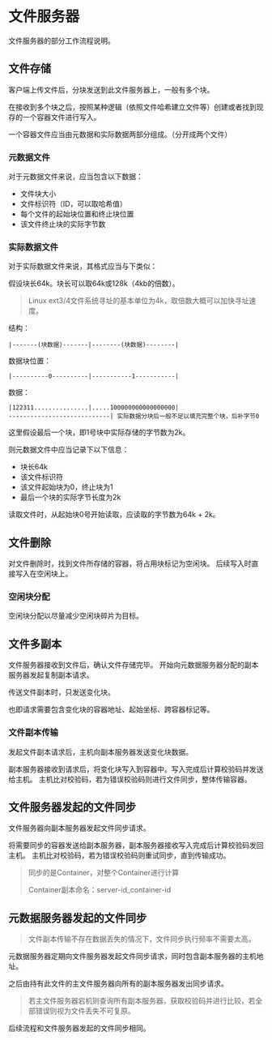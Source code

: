 # 文件服务器

文件服务器的部分工作流程说明。

## 文件存储

客户端上传文件后，分块发送到此文件服务器上，一般有多个块。

在接收到多个块之后，按照某种逻辑（依照文件哈希建立文件等）创建或者找到现存的一个容器文件进行写入。

一个容器文件应当由元数据和实际数据两部分组成。（分开成两个文件）

### 元数据文件

对于元数据文件来说，应当包含以下数据：
- 文件块大小
- 文件标识符（ID，可以取哈希值）
- 每个文件的起始块位置和终止块位置
- 该文件终止块的实际字节数

### 实际数据文件
对于实际数据文件来说，其格式应当与下类似：

假设块长64k。块长可以取64k或128k（4kb的倍数）。

> Linux ext3/4文件系统寻址的基本单位为4k，取倍数大概可以加快寻址速度。

结构：
```text
|-------(块数据)-------|--------(块数据)--------|
```

数据块位置：
```text
|----------0----------|-----------1-----------|
```

数据：
```text
|122311...............|.....100000000000000000|
----------------------------| 实际数据分块后一般不足以填充完整个块，后补字节0
```

这里假设最后一个块，即1号块中实际存储的字节数为2k。

则元数据文件中应当记录下以下信息：
- 块长64k
- 该文件标识符
- 该文件起始块为0，终止块为1
- 最后一个块的实际字节长度为2k

读取文件时，从起始块0号开始读取，应读取的字节数为64k + 2k。

## 文件删除
对文件删除时，找到文件所存储的容器，将占用块标记为空闲块。
后续写入时直接写入在空闲块上。

### 空闲块分配
空闲块分配以尽量减少空闲块碎片为目标。

## 文件多副本
文件服务器接收到文件后，确认文件存储完毕。
开始向元数据服务器分配的副本服务器发起复制副本请求。

传送文件副本时，只发送变化块。

也即请求需要包含变化块的容器地址、起始坐标、跨容器标记等。

### 文件副本传输
发起文件副本请求后，主机向副本服务器发送变化块数据。

副本服务器接收到请求后，将变化块写入到容器中。写入完成后计算校验码并发送给主机。
主机比对校验码，若为错误校验码则进行文件同步，整体传输容器。

## 文件服务器发起的文件同步
文件服务器向副本服务器发起文件同步请求。

将需要同步的容器发送给副本服务器，副本服务器接收写入完成后计算校验码发回主机。
主机比对校验码，若为错误校验码则重试同步，直到传输成功。

> 同步的是Container，对整个Container进行计算
>
> Container副本命名：server-id_container-id

## 元数据服务器发起的文件同步
> 文件副本传输不存在数据丢失的情况下，文件同步执行频率不需要太高。

元数据服务器定期向文件服务器发起文件同步请求，同时包含副本服务器的主机地址。

之后由持有此文件的主文件服务器向所有的副本服务器发出同步请求。
> 若主文件服务器宕机则查询所有副本服务器，获取校验码并进行比较，若全部错误则视为文件丢失不可复原。

后续流程和文件服务器发起的文件同步相同。

